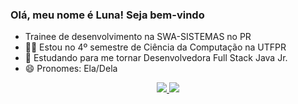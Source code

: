 ### Olá, meu nome é Luna! Seja bem-vindo

- Trainee de desenvolvimento na SWA-SISTEMAS no PR
- ✍🏻 Estou no 4º semestre de Ciência da Computação na UTFPR
- 🌱 Estudando para me tornar Desenvolvedora Full Stack Java Jr.
- 😄 Pronomes: Ela/Dela

<div align="center">
 <!-- <img align="right" width="200" height="180" src="https://c.tenor.com/41a133JDHAAAAAAC/naruto-shippuden-gif-sage-mode.gif"> -->
 
 <a href="https://github.com/LunaRibeiro">
  
   <img height="180em" src="https://github-readme-stats.vercel.app/api?username=LunaRibeiro&show_icons=true&theme=dark&include_all_commits=true&count_private=true"/>

  <img height="180em" src="https://github-readme-stats.vercel.app/api/top-langs/?username=LunaRibeiro&layout=compact&langs_count=7&theme=dark"/>
<!--
    </div>   
<div style="display: inline_block"><br>
  <img align="center" alt="Rafa-Js" height="30" width="40" src="https://raw.githubusercontent.com/devicons/devicon/master/icons/javascript/javascript-plain.svg">
  <img align="center" alt="Rafa-Ts" height="30" width="40" src="https://raw.githubusercontent.com/devicons/devicon/master/icons/typescript/typescript-plain.svg">
  <img align="center" alt="Rafa-React" height="30" width="40" src="https://raw.githubusercontent.com/devicons/devicon/master/icons/react/react-original.svg">
  <img align="center" alt="Rafa-HTML" height="30" width="40" src="https://raw.githubusercontent.com/devicons/devicon/master/icons/html5/html5-original.svg">
  <img align="center" alt="Rafa-CSS" height="30" width="40" src="https://raw.githubusercontent.com/devicons/devicon/master/icons/css3/css3-original.svg">
  <img align="center" alt="Rafa-Python" height="30" width="40" src="https://raw.githubusercontent.com/devicons/devicon/master/icons/python/python-original.svg">
  <img align="center" alt="Rafa-Csharp" height="30" width="40" src="https://raw.githubusercontent.com/devicons/devicon/master/icons/csharp/csharp-original.svg">
  <img align="right" alt="Rafa-pic" height="150" style="border-radius:50px;" src="https://media.discordapp.net/attachments/639956127056134178/890373478988013628/Publicacoes_Instagram_1_1.png?width=676&height=676">
</div>
  
 <div> 
  <a href="https://instagram.com/lunasccp_" target="_blank"><img src="https://img.shields.io/badge/-Instagram-%23E4405F?style=for-the-badge&logo=instagram&logoColor=white" target="_blank"></a>
  <a href = "mailto:lunaribeiroalves28@gmail.com"><img src="https://img.shields.io/badge/-Gmail-%23333?style=for-the-badge&logo=gmail&logoColor=white" target="_blank"></a> 
 </div>  
  
-->
  
  ![Snake animation](https://github.com/LunaRibeiro/LunaRibeiro/blob/output/github-contribution-grid-snake.svg)



